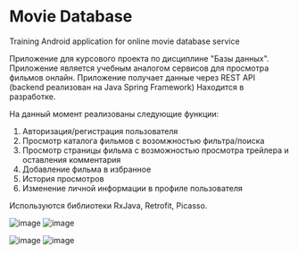 # Movie Database
Training Android application for online movie database service

Приложение для курсового проекта по дисциплине "Базы данных". 
Приложение является учебным аналогом сервисов для просмотра фильмов онлайн.
Приложение получает данные через REST API (backend реализован на Java Spring Framework)
Находится в разработке.

На данный момент реализованы следующие функции:

1. Авторизация/регистрация пользователя
2. Просмотр каталога фильмов с возомжностью фильтра/поиска
3. Просмотр страницы фильма с возможностью просмотра трейлера и оставления комментария
4. Добавление фильма в избранное
5. История просмотров
6. Изменение личной информации в профиле пользователя

Используются библиотеки RxJava, Retrofit, Picasso.

![image](https://user-images.githubusercontent.com/36709011/40141828-afa125b4-595f-11e8-9a1b-4fd900387f1f.png) ![image](https://user-images.githubusercontent.com/36709011/40141880-d19b802e-595f-11e8-8ccc-78061a5cc3b4.png)

![image](https://user-images.githubusercontent.com/36709011/40141924-f8e39ea0-595f-11e8-8834-b757d774c16b.png) ![image](https://user-images.githubusercontent.com/36709011/40141983-190df2fc-5960-11e8-9d77-8667ce39bb7b.png)
